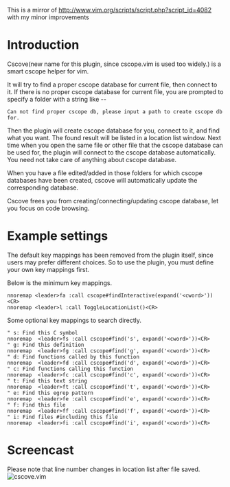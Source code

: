 This is a mirror of http://www.vim.org/scripts/script.php?script_id=4082 with my
minor improvements

# Introduction
Cscove(new name for this plugin, since cscope.vim is used too widely.) is a
smart cscope helper for vim.

It will try to find a proper cscope database for current file, then connect to
it. If there is no proper cscope database for current file, you are prompted to
specify a folder with a string like --

    Can not find proper cscope db, please input a path to create cscope db for.

Then the plugin will create cscope database for you, connect to it, and find
what you want. The found result will be listed in a location list window. Next
time when you open the same file or other file that the cscope database can be
used for, the plugin will connect to the cscope database automatically. You
need not take care of anything about cscope database.

When you have a file edited/added in those folders for which cscope databases
have been created, cscove will automatically update the corresponding database.

Cscove frees you from creating/connecting/updating cscope database, let you
focus on code browsing.

# Example settings
The default key mappings has been removed from the plugin itself, since users
may prefer different choices.
So to use the plugin, you must define your own key mappings first.

Below is the minimum key mappings.

    nnoremap <leader>fa :call cscope#findInteractive(expand('<cword>'))<CR>
    nnoremap <leader>l :call ToggleLocationList()<CR>

Some optional key mappings to search directly.

    " s: Find this C symbol
    nnoremap  <leader>fs :call cscope#find('s', expand('<cword>'))<CR>
    " g: Find this definition
    nnoremap  <leader>fg :call cscope#find('g', expand('<cword>'))<CR>
    " d: Find functions called by this function
    nnoremap  <leader>fd :call cscope#find('d', expand('<cword>'))<CR>
    " c: Find functions calling this function
    nnoremap  <leader>fc :call cscope#find('c', expand('<cword>'))<CR>
    " t: Find this text string
    nnoremap  <leader>ft :call cscope#find('t', expand('<cword>'))<CR>
    " e: Find this egrep pattern
    nnoremap  <leader>fe :call cscope#find('e', expand('<cword>'))<CR>
    " f: Find this file
    nnoremap  <leader>ff :call cscope#find('f', expand('<cword>'))<CR>
    " i: Find files #including this file
    nnoremap  <leader>fi :call cscope#find('i', expand('<cword>'))<CR>

# Screencast
Please note that line number changes in location list after file saved.
![cscove.vim](https://brookhong.github.io/assets/images/cscove.gif)

